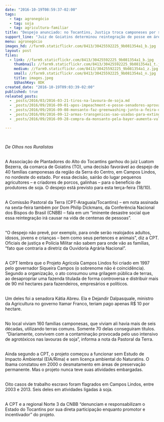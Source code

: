 ```yaml
---
date: "2016-10-19T08:59:37-02:00"
tags:
  - tag: agronegócio
  - tag: soja
  - tag: agricultura-familiar
title: "Despejo anunciado: no Tocantins, Justiça troca camponeses por sojeiros"
support_line: "Juiz de Goiatins determinou reintegração de posse em área ocupada por pequenos agricultores; ex-governador distribuiu terras habitadas para políticos, entre eles a ex-ministra Kátia Abreu"
menu: agronegócio
images_hd: //farm9.staticflickr.com/8413/30425592225_9b081354a1_b.jpg
layout: post
files:
  - link: //farm9.staticflickr.com/8413/30425592225_9b081354a1_b.jpg
    thumbnail: //farm9.staticflickr.com/8413/30425592225_9b081354a1_t.jpg
    medium: //farm9.staticflickr.com/8413/30425592225_9b081354a1_z.jpg
    small: //farm9.staticflickr.com/8413/30425592225_9b081354a1_n.jpg
    title: images.jpeg
    $$hashKey: 0DK
created_date: "2016-10-19T09:03:39-02:00"
published: true
releated_posts:
  - _posts/2016/03/2016-03-21-tiros-na-lavoura-de-soja.md
  - _posts/2016/09/2016-09-01-apos-impeachment-e-posse-senadores-aprovam-mp-do-setor-agricola.md
  - _posts/2016/09/2016-09-08-monsanto-faz-greenwashing-junto-a-feira-de-organicos-em-sp.md
  - _posts/2016/09/2016-09-12-armas-transgenicas-sao-usadas-para-extinguir-especies-a-favor-do-agronegocio.md
  - _posts/2016/09/2016-09-28-compra-da-monsanto-pela-bayer-aumenta-vulnerabilidade-da-seguranca-alimentar-no-mundo.md

---
```

<p>&nbsp;</p>

<p><em>De Olhos nos Ruralistas&nbsp;</em></p>

<p><br />
A Associa&ccedil;&atilde;o de Plantadores do Alto do Tocantins ganhou do juiz Luatom Bezerra, da comarca de Goiatins (TO), uma decis&atilde;o favor&aacute;vel ao despejo de 40 fam&iacute;lias camponesas da regi&atilde;o da Serra do Centro, em Campos Lindos, no nordeste do estado. Por essa decis&atilde;o, sair&atilde;o do lugar pequenos agricultores &ndash; e criadores de porcos, galinhas &ndash; para o benef&iacute;cio de produtores de soja. O despejo est&aacute; previsto para esta ter&ccedil;a-feira (18/10).</p>

<p><br />
A Comiss&atilde;o Pastoral da Terra (CPT-Araguaia/Tocantins) &ndash; em nota assinada na sexta-feira tamb&eacute;m por Dom Philip Dickmans, da Confer&ecirc;ncia Nacional dos Bispos do Brasil (CNBB) &ndash; fala em um &ldquo;iminente desastre social que essa reintegra&ccedil;&atilde;o ir&aacute; causar na vida de centenas de pessoas&rdquo;.</p>

<p><br />
&ldquo;O despejo n&atilde;o prev&ecirc;, por exemplo, para onde ser&atilde;o realojados adultos, idosos, jovens e crian&ccedil;as &ndash; bem como seus pertences e animais&rdquo;, diz a CPT. Oficiais de justi&ccedil;a e Pol&iacute;cia Militar n&atilde;o sabem para onde v&atilde;o as fam&iacute;lias, &ldquo;fato que contraria a diretriz da Ouvidoria Agr&aacute;ria Nacional&rdquo;.</p>

<p><br />
A CPT lembra que o Projeto Agr&iacute;cola Campos Lindos foi criado em 1997 pelo governador Siqueira Campos (o sobrenome n&atilde;o &eacute; coincid&ecirc;ncia). Segundo a organiza&ccedil;&atilde;o, o ato consumou uma grilagem p&uacute;blica de terras, ao desapropriar uma fazenda titulada de forma controversa e distribuir mais de 90 mil hectares para fazendeiros, empres&aacute;rios e pol&iacute;ticos.</p>

<p><br />
Um deles foi a senadora K&aacute;tia Abreu. Ela e Dejandir Dalpasquale, ministro da Agricultura no governo Itamar Franco, teriam pago apenas R$ 10 por hectare.</p>

<p><br />
No local viviam 160 fam&iacute;lias camponesas, que viviam ali havia mais de seis d&eacute;cadas, utilizando terras comuns. Somente 70 delas conseguiram t&iacute;tulos. &nbsp;&ldquo;Diariamente, convivem com a contamina&ccedil;&atilde;o provocada pelo uso intensivo de agrot&oacute;xicos nas lavouras de soja&rdquo;, informa a nota da Pastoral da Terra.</p>

<p><br />
Ainda segundo a CPT, o projeto come&ccedil;ou a funcionar sem Estudo de Impacto Ambiental (EIA/Rima) e sem licen&ccedil;a ambiental do Naturatins. O Ibama constatou em 2000 o desmatamento em &aacute;reas de preserva&ccedil;&atilde;o permanente. Mas o projeto nunca teve suas atividades embargadas.</p>

<p><br />
Oito casos de trabalho escravo foram flagrados em Campos Lindos, entre 2003 e 2013. Seis deles em atividades ligadas &agrave; soja.</p>

<p><br />
A CPT e a regional Norte 3 da CNBB &ldquo;denunciam e responsabilizam o Estado do Tocantins por sua direta participa&ccedil;&atilde;o enquanto promotor e incentivador&rdquo; do projeto.</p>
